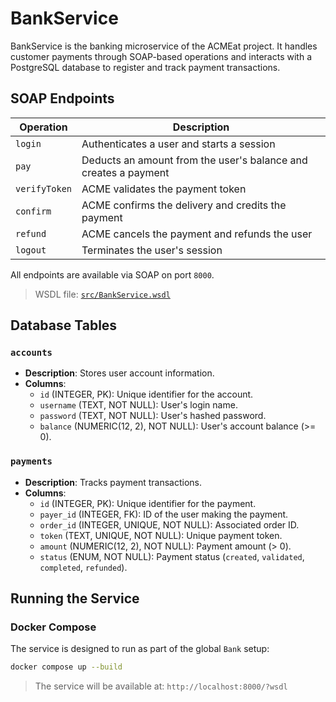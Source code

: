 # BankService

BankService is the banking microservice of the ACMEat project. It handles customer payments through SOAP-based operations and interacts with a PostgreSQL database to register and track payment transactions.

## SOAP Endpoints

| Operation      | Description                                     |
|----------------|-------------------------------------------------|
| `login`        | Authenticates a user and starts a session       |
| `pay`          | Deducts an amount from the user's balance and creates a payment |
| `verifyToken`  | ACME validates the payment token                |
| `confirm`      | ACME confirms the delivery and credits the payment |
| `refund`       | ACME cancels the payment and refunds the user   |
| `logout`       | Terminates the user's session                  |

All endpoints are available via SOAP on port `8000`.

> WSDL file: [`src/BankService.wsdl`](src/BankService.wsdl)

## Database Tables

### `accounts`
- **Description**: Stores user account information.
- **Columns**:
  - `id` (INTEGER, PK): Unique identifier for the account.
  - `username` (TEXT, NOT NULL): User's login name.
  - `password` (TEXT, NOT NULL): User's hashed password.
  - `balance` (NUMERIC(12, 2), NOT NULL): User's account balance (>= 0).

### `payments`
- **Description**: Tracks payment transactions.
- **Columns**:
  - `id` (INTEGER, PK): Unique identifier for the payment.
  - `payer_id` (INTEGER, FK): ID of the user making the payment.
  - `order_id` (INTEGER, UNIQUE, NOT NULL): Associated order ID.
  - `token` (TEXT, UNIQUE, NOT NULL): Unique payment token.
  - `amount` (NUMERIC(12, 2), NOT NULL): Payment amount (> 0).
  - `status` (ENUM, NOT NULL): Payment status (`created`, `validated`, `completed`, `refunded`).

## Running the Service

### Docker Compose

The service is designed to run as part of the global `Bank` setup:

```bash
docker compose up --build
```

> The service will be available at: `http://localhost:8000/?wsdl`
